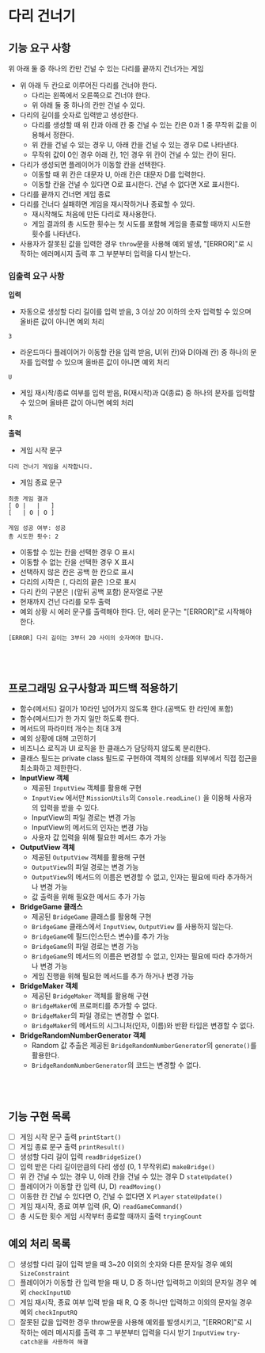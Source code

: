 # 다리 건너기

## 기능 요구 사항

위 아래 둘 중 하나의 칸만 건널 수 있는 다리를 끝까지 건너가는 게임

- 위 아래 두 칸으로 이루어진 다리를 건너야 한다.
  - 다리는 왼쪽에서 오른쪽으로 건너야 한다.
  - 위 아래 둘 중 하나의 칸만 건널 수 있다.
- 다리의 길이를 숫자로 입력받고 생성한다.
  - 다리를 생성할 때 위 칸과 아래 칸 중 건널 수 있는 칸은 0과 1 중 무작위 값을 이용해서 정한다.
  - 위 칸을 건널 수 있는 경우 U, 아래 칸을 건널 수 있는 경우 D로 나타낸다.
  - 무작위 값이 0인 경우 아래 칸, 1인 경우 위 칸이 건널 수 있는 칸이 된다.
- 다리가 생성되면 플레이어가 이동할 칸을 선택한다.
  - 이동할 때 위 칸은 대문자 U, 아래 칸은 대문자 D를 입력한다.
  - 이동할 칸을 건널 수 있다면 O로 표시한다. 건널 수 없다면 X로 표시한다.
- 다리를 끝까지 건너면 게임 종료
- 다리를 건너다 실패하면 게임을 재시작하거나 종료할 수 있다.
  - 재시작해도 처음에 만든 다리로 재사용한다.
  - 게임 결과의 총 시도한 횟수는 첫 시도를 포함해 게임을 종료할 때까지 시도한 횟수를 나타낸다.
- 사용자가 잘못된 값을 입력한 경우 `throw`문을 사용해 예외 발생, "[ERROR]"로 시작하는 에러메시지 출력 후 그 부분부터 입력을 다시 받는다.

### 입출력 요구 사항

**입력**

- 자동으로 생성할 다리 길이를 입력 받음, 3 이상 20 이하의 숫자 입력할 수 있으며 올바른 값이 아니면 예외 처리

```
3
```

- 라운드마다 플레이어가 이동할 칸을 입력 받음, U(위 칸)와 D(아래 칸) 중 하나의 문자를 입력할 수 있으며 올바른 값이 아니면 예외 처리

```
U
```

- 게임 재시작/종료 여부를 입력 받음, R(재시작)과 Q(종료) 중 하나의 문자를 입력할 수 있으며 올바른 값이 아니면 예외 처리

```
R
```

**출력**

- 게임 시작 문구

```
다리 건너기 게임을 시작합니다.
```

- 게임 종료 문구

```
최종 게임 결과
[ O |   |   ]
[   | O | O ]

게임 성공 여부: 성공
총 시도한 횟수: 2
```

- 이동할 수 있는 칸을 선택한 경우 O 표시
- 이동할 수 없는 칸을 선택한 경우 X 표시
- 선택하지 않은 칸은 공백 한 칸으로 표시
- 다리의 시작은 `[`, 다리의 끝은 `]`으로 표시
- 다리 칸의 구분은 `|`(앞뒤 공백 포함) 문자열로 구분
- 현재까지 건넌 다리를 모두 출력
- 예외 상황 시 에러 문구를 출력해야 한다. 단, 에러 문구는 "[ERROR]"로 시작해야 한다.

```
[ERROR] 다리 길이는 3부터 20 사이의 숫자여야 합니다.
```

<br>
<br>

## 프로그래밍 요구사항과 피드백 적용하기

- 함수(메서드) 길이가 10라인 넘어가지 않도록 한다.(공백도 한 라인에 포함)
- 함수(메서드)가 한 가지 일만 하도록 한다.
- 메서드의 파라미터 개수는 최대 3개
- 예외 상황에 대해 고민하기
- 비즈니스 로직과 UI 로직을 한 클래스가 담당하지 않도록 분리한다.
- 클래스 필드는 private class 필드로 구현하여 객체의 상태를 외부에서 직접 접근을 최소화하고 제한한다.
- **InputView 객체**
  - 제공된 `InputView` 객체를 활용해 구현
  - `InputView` 에서만 `MissionUtils`의 `Console.readLine()` 을 이용해 사용자의 입력을 받을 수 있다.
  - InputView의 파일 경로는 변경 가능
  - InputView의 메서드의 인자는 변경 가능
  - 사용자 값 입력을 위해 필요한 메서드 추가 가능
- **OutputView 객체**
  - 제공된 `OutputView` 객체를 활용해 구현
  - `OutputView`의 파일 경로는 변경 가능
  - `OutputView`의 메서드의 이름은 변경할 수 없고, 인자는 필요에 따라 추가하거나 변경 가능
  - 값 출력을 위해 필요한 메서드 추가 가능
- **BridgeGame 클래스**
  - 제공된 `BridgeGame` 클래스를 활용해 구현
  - `BridgeGame` 클래스에서 `InputView`, `OutputView` 를 사용하지 않는다.
  - `BridgeGame`에 필드(인스턴스 변수)를 추가 가능
  - `BridgeGame`의 파일 경로는 변경 가능
  - `BridgeGame`의 메서드의 이름은 변경할 수 없고, 인자는 필요에 따라 추가하거나 변경 가능
  - 게임 진행을 위해 필요한 메서드를 추가 하거나 변경 가능
- **BridgeMaker 객체**
  - 제공된 `BridgeMaker` 객체를 활용해 구현
  - `BridgeMaker`에 프로퍼티를 추가할 수 없다.
  - `BridgeMaker`의 파일 경로는 변경할 수 없다.
  - `BridgeMaker`의 메서드의 시그니처(인자, 이름)와 반환 타입은 변경할 수 없다.
- **BridgeRandomNumberGenerator 객체**
  - Random 값 추출은 제공된 `BridgeRandomNumberGenerator`의 `generate()`를 활용한다.
  - `BridgeRandomNumberGenerator`의 코드는 변경할 수 없다.

<br>
<br>

## 기능 구현 목록

- [ ] 게임 시작 문구 출력 `printStart()`
- [ ] 게임 종료 문구 출력 `printResult()`
- [ ] 생성할 다리 길이 입력 `readBridgeSize()`
- [ ] 입력 받은 다리 길이만큼의 다리 생성 (0, 1 무작위로) `makeBridge()`
- [ ] 위 칸 건널 수 있는 경우 U, 아래 칸을 건널 수 있는 경우 D `stateUpdate()`
- [ ] 플레이어가 이동할 칸 입력 (U, D) `readMoving()`
- [ ] 이동한 칸 건널 수 있다면 O, 건널 수 없다면 X `Player` `stateUpdate()`
- [ ] 게임 재시작, 종료 여부 입력 (R, Q) `readGameCommand()`
- [ ] 총 시도한 횟수 게임 시작부터 종료할 때까지 출력 `tryingCount`

## 예외 처리 목록

- [ ] 생성할 다리 길이 입력 받을 때 3~20 이외의 숫자와 다른 문자일 경우 예외 `SizeConstraint`
- [ ] 플레이어가 이동할 칸 입력 받을 때 U, D 중 하나만 입력하고 이외의 문자일 경우 예외 `checkInputUD`
- [ ] 게임 재시작, 종료 여부 입력 받을 때 R, Q 중 하나만 입력하고 이외의 문자일 경우 예외 `checkInputRQ`
- [ ] 잘못된 값을 입력한 경우 throw문을 사용해 예외를 발생시키고, "[ERROR]"로 시작하는 에러 메시지를 출력 후 그 부분부터 입력을 다시 받기 `InputView` `try-catch문을 사용하여 해결`
